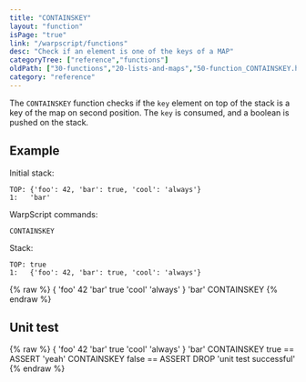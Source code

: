 ```yaml
---
title: "CONTAINSKEY"
layout: "function"
isPage: "true"
link: "/warpscript/functions"
desc: "Check if an element is one of the keys of a MAP"
categoryTree: ["reference","functions"]
oldPath: ["30-functions","20-lists-and-maps","50-function_CONTAINSKEY.html.md"]
category: "reference"
---
```

 

The `CONTAINSKEY` function checks if the `key` element on top of the stack is a key of the map on second position.
The `key` is consumed, and a boolean is pushed on the stack.


## Example ##

Initial stack:

    TOP: {'foo': 42, 'bar': true, 'cool': 'always'}
    1:   'bar'
    
WarpScript commands:

    CONTAINSKEY

Stack:

    TOP: true
    1:   {'foo': 42, 'bar': true, 'cool': 'always'}

{% raw %}
<warp10-warpscript-widget backend="{{backend}}"  exec-endpoint="{{execEndpoint}}">{ 'foo' 42 'bar' true 'cool' 'always' }
'bar' CONTAINSKEY
</warp10-warpscript-widget>
{% endraw %}

## Unit test ##

{% raw %}
<warp10-warpscript-widget backend="{{backend}}"  exec-endpoint="{{execEndpoint}}">{ 'foo' 42 'bar' true 'cool' 'always' }
'bar' CONTAINSKEY
true == ASSERT
'yeah'  CONTAINSKEY
false == ASSERT
DROP
'unit test successful'
</warp10-warpscript-widget>
{% endraw %}


